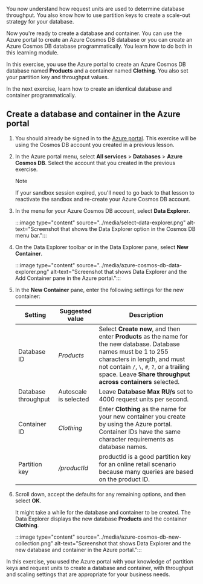 You now understand how request units are used to determine database throughput. You also know how to use partition keys to create a scale-out strategy for your database.

Now you're ready to create a database and container. You can use the Azure portal to create an Azure Cosmos DB database or you can create an Azure Cosmos DB database programmatically. You learn how to do both in this learning module.

In this exercise, you use the Azure portal to create an Azure Cosmos DB database named **Products** and a container named **Clothing**. You also set your partition key and throughput values.

In the next exercise, learn how to create an identical database and container programmatically.

## Create a database and container in the Azure portal

1. You should already be signed in to the [Azure portal](https://portal.azure.com/learn.docs.microsoft.com?azure-portal=true). This exercise will be using the Cosmos DB account you created in a previous lesson.  

1. In the Azure portal menu, select **All services** > **Databases** > **Azure Cosmos DB**. Select the account that you created in the previous exercise.

    > [!NOTE]
    > If your sandbox session expired, you'll need to go back to that lesson to reactivate the sandbox and re-create your Azure Cosmos DB account.

1. In the menu for your Azure Cosmos DB account, select **Data Explorer**.

   :::image type="content" source="../media/select-data-explorer.png" alt-text="Screenshot that shows the Data Explorer option in the Cosmos DB menu bar.":::

1. On the Data Explorer toolbar or in the Data Explorer pane, select **New Container**.  
  
    :::image type="content" source="../media/azure-cosmos-db-data-explorer.png" alt-text="Screenshot that shows Data Explorer and the Add Container pane in the Azure portal.":::

1. In the **New Container** pane, enter the following settings for the new container:

    | Setting | Suggested value | Description |
    |---|---|---|
    | Database ID | *Products* | Select **Create new**, and then enter **Products** as the name for the new database. Database names must be 1 to 255 characters in length, and must not contain `/`, `\`, `#`, `?`, or a trailing space. Leave **Share throughput across containers** selected. |
    | Database throughput | Autoscale is selected | Leave **Database Max RU/s** set to 4000 request units per second. |
    | Container ID | *Clothing* | Enter **Clothing** as the name for your new container you create by using the Azure portal. Container IDs have the same character requirements as database names. |
    | Partition key | */productId* | productId is a good partition key for an online retail scenario because many queries are based on the product ID. |
  
1. Scroll down, accept the defaults for any remaining options, and then select **OK**.

    It might take a while for the database and container to be created. The Data Explorer displays the new database **Products** and the container **Clothing**.

    :::image type="content" source="../media/azure-cosmos-db-new-collection.png" alt-text="Screenshot that shows Data Explorer and the new database and container in the Azure portal.":::

In this exercise, you used the Azure portal with your knowledge of partition keys and request units to create a database and container, with throughput and scaling settings that are appropriate for your business needs.
